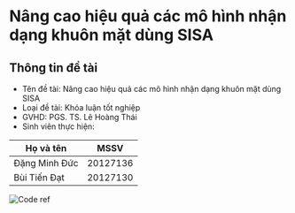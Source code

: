 # Nâng cao hiệu quả các mô hình nhận dạng khuôn mặt dùng SISA

## Thông tin đề tài

- Tên đề tài: Nâng cao hiệu quả các mô hình nhận dạng khuôn mặt dùng SISA
- Loại đề tài: Khóa luận tốt nghiệp
- GVHD: PGS. TS. Lê Hoàng Thái
- Sinh viên thực hiện:

| Họ và tên  | MSSV  |
|    ---     | ---   |
| Đặng Minh Đức  | 20127136  |
| Bùi Tiến Đạt  | 20127130  |

![Code ref](https://github.com/cleverhans-lab/machine-unlearning) 